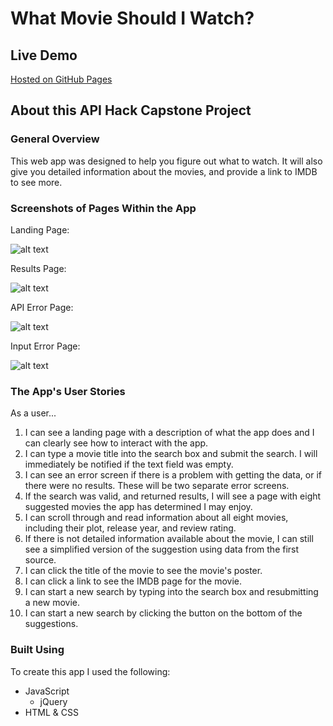 # What Movie Should I Watch?

## Live Demo

[Hosted on GitHub Pages](https://alysebos.github.io/what-movie-should-i-watch)

## About this API Hack Capstone Project

### General Overview

This web app was designed to help you figure out what to watch. It will also give you detailed information about the movies, and provide a link to IMDB to see more.

### Screenshots of Pages Within the App

Landing Page:

![alt text](https://i.imgur.com/t5bxZLt.png "Screenshot of the landing page of the app")

Results Page:

![alt text](https://i.imgur.com/kmIECU8.png "Screenshot of the movie suggestions page of the app")

API Error Page:

![alt text](https://i.imgur.com/F9dWjlx.png "Screenshot of the API error page of the app")

Input Error Page:

![alt text](https://i.imgur.com/wCTHC9F.png "Screenshot of the input error page of the app")

### The App's User Stories

As a user...

1. I can see a landing page with a description of what the app does and I can clearly see how to interact with the app.
2. I can type a movie title into the search box and submit the search. I will immediately be notified if the text field was empty.
3. I can see an error screen if there is a problem with getting the data, or if there were no results. These will be two separate error screens.
4. If the search was valid, and returned results, I will see a page with eight suggested movies the app has determined I may enjoy.
5. I can scroll through and read information about all eight movies, including their plot, release year, and review rating.
6. If there is not detailed information available about the movie, I can still see a simplified version of the suggestion using data from the first source.
7. I can click the title of the movie to see the movie's poster.
8. I can click a link to see the IMDB page for the movie.
9. I can start a new search by typing into the search box and resubmitting a new movie.
10. I can start a new search by clicking the button on the bottom of the suggestions.

### Built Using

To create this app I used the following:

* JavaScript
	* jQuery
* HTML & CSS